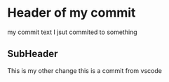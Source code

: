 # Header of my commit
my commit text
I jsut commited to something

## SubHeader
This is my other change
this is a commit from vscode
